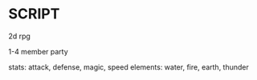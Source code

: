 SCRIPT
======

2d rpg

1-4 member party

stats: attack, defense, magic, speed
elements: water, fire, earth, thunder